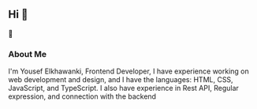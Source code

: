 ## Hi 👋
🚀
### About Me
I'm Yousef Elkhawanki, Frontend Developer, I have experience working on web development and design, and I have the languages:
HTML, CSS, JavaScript, and TypeScript. I also have experience in Rest API, Regular expression, and
connection with the backend
